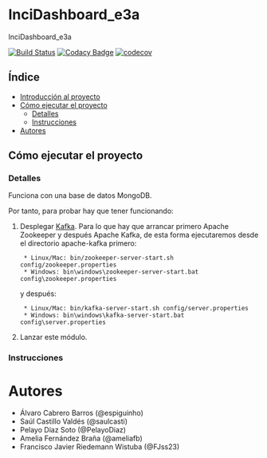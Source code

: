 # InciDashboard_e3a
InciDashboard_e3a

[![Build Status](https://travis-ci.org/Arquisoft/InciDashboard_e3a.svg?branch=master)](https://travis-ci.org/Arquisoft/InciDashboard_e3a)
[![Codacy Badge](https://api.codacy.com/project/badge/Grade/e89ecf2799b8400580f767eb000d0380)](https://www.codacy.com/app/jelabra/InciDashboard_e3a?utm_source=github.com&amp;utm_medium=referral&amp;utm_content=Arquisoft/InciDashboard_e3a&amp;utm_campaign=Badge_Grade)
[![codecov](https://codecov.io/gh/Arquisoft/InciDashboard_e3a/branch/master/graph/badge.svg)](https://codecov.io/gh/Arquisoft/InciDashboard_e3a)


## Índice

- [Introducción al proyecto](#incidashboard_e3a)
- [Cómo ejecutar el proyecto](#cómo-ejecutar-el-proyecto)
    - [Detalles](#detalles)	     
    - [Instrucciones](#instrucciones)	  
 - [Autores](#autores)	
 
 
 ## Cómo ejecutar el proyecto

### Detalles

Funciona con una base de datos MongoDB.

Por tanto, para probar hay que tener funcionando:

1. Desplegar [Kafka](https://kafka.apache.org/quickstart). Para lo que hay que arrancar primero Apache Zookeeper y después Apache Kafka, de esta forma ejecutaremos desde el directorio apache-kafka primero:
		
		* Linux/Mac: bin/zookeeper-server-start.sh config/zookeeper.properties
		* Windows: bin\windows\zookeeper-server-start.bat config\zookeeper.properties

	y después:

		* Linux/Mac: bin/kafka-server-start.sh config/server.properties
   		* Windows: bin\windows\kafka-server-start.bat config\server.properties

2. Lanzar este módulo.

### Instrucciones



# Autores

- Álvaro Cabrero Barros (@espiguinho)
- Saúl Castillo Valdés (@saulcasti)
- Pelayo Díaz Soto (@PelayoDiaz)
- Amelia Fernández Braña (@ameliafb)
- Francisco Javier Riedemann Wistuba (@FJss23)



